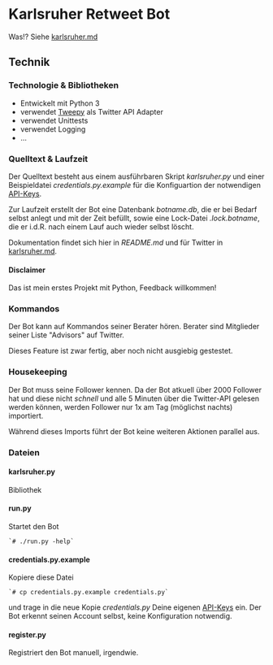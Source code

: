 # Karlsruher Retweet Bot

Was!? Siehe [karlsruher.md](karlsruher.md)

## Technik

### Technologie & Bibliotheken
* Entwickelt mit Python 3
* verwendet [Tweepy](https://www.tweepy.org/) als Twitter API Adapter
* verwendet Unittests
* verwendet Logging
* ...


### Quelltext & Laufzeit

Der Quelltext besteht aus einem ausführbaren Skript *karlsruher.py* und einer Beispieldatei *credentials.py.example* für die Konfiguartion der notwendigen [API-Keys](https://developer.twitter.com).

Zur Laufzeit erstellt der Bot eine Datenbank *botname.db*, die er bei Bedarf selbst anlegt und mit der Zeit befüllt, sowie eine Lock-Datei *.lock.botname*, die er i.d.R. nach einem Lauf auch wieder selbst löscht.

Dokumentation findet sich hier in *README.md* und für Twitter in [karlsruher.md](karlsruher.md).

#### Disclaimer

Das ist mein erstes Projekt mit Python, Feedback willkommen!


### Kommandos

Der Bot kann auf Kommandos seiner Berater hören.
Berater sind Mitglieder seiner Liste "Advisors" auf Twitter.

Dieses Feature ist zwar fertig, aber noch nicht ausgiebig gestestet.


### Housekeeping

Der Bot muss seine Follower kennen. Da der Bot atkuell über 2000 Follower hat und diese nicht *schnell* und alle 5 Minuten über die Twitter-API gelesen werden können, werden Follower nur 1x am Tag (möglichst nachts) importiert.

Während dieses Imports führt der Bot keine weiteren Aktionen parallel aus.

### Dateien

#### karlsruher.py
Bibliothek

#### run.py
Startet den Bot

	`# ./run.py -help`


#### credentials.py.example
Kopiere diese Datei

	`# cp credentials.py.example credentials.py`

und trage in die neue Kopie *credentials.py* Deine eigenen [API-Keys](https://developer.twitter.com) ein. Der Bot erkennt seinen Account selbst, keine Konfiguration notwendig.


#### register.py
Registriert den Bot manuell, irgendwie.
